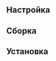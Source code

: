 <pkg :name="'libtasn1'" instsize showsbu2></pkg>

## Настройка

<package-script :package="'libtasn1'" :type="'configure'"></package-script>

## Сборка

<package-script :package="'libtasn1'" :type="'build'"></package-script>

## Установка

<package-script :package="'libtasn1'" :type="'install'"></package-script>

<script>
	new Vue({ el: '#main' })
</script>
